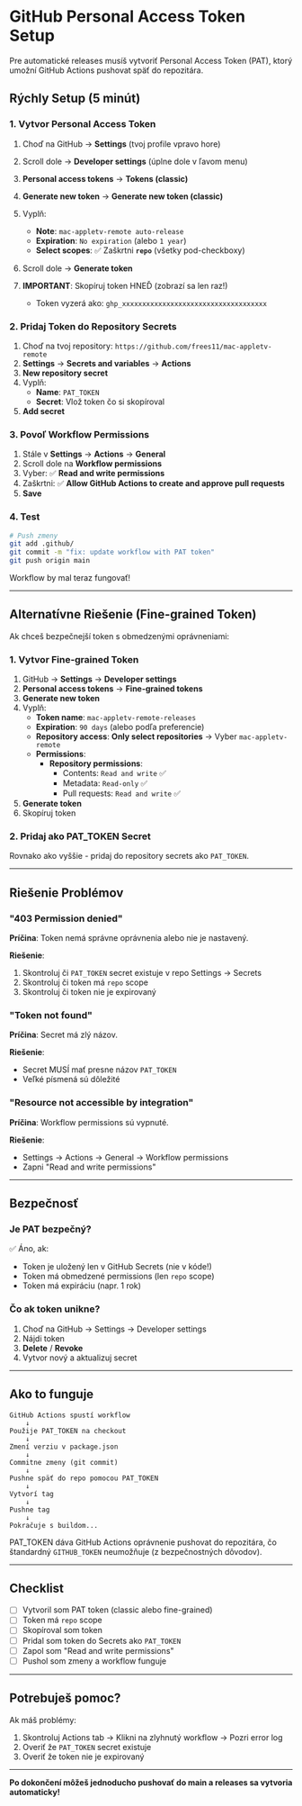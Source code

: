 # GitHub Personal Access Token Setup

Pre automatické releases musíš vytvoriť Personal Access Token (PAT), ktorý umožní GitHub Actions pushovat späť do repozitára.

## Rýchly Setup (5 minút)

### 1. Vytvor Personal Access Token

1. Choď na GitHub → **Settings** (tvoj profile vpravo hore)
2. Scroll dole → **Developer settings** (úplne dole v ľavom menu)
3. **Personal access tokens** → **Tokens (classic)**
4. **Generate new token** → **Generate new token (classic)**

5. Vyplň:
   - **Note**: `mac-appletv-remote auto-release`
   - **Expiration**: `No expiration` (alebo `1 year`)
   - **Select scopes**: ✅ Zaškrtni **`repo`** (všetky pod-checkboxy)

6. Scroll dole → **Generate token**
7. **IMPORTANT**: Skopíruj token HNEĎ (zobrazí sa len raz!)
   - Token vyzerá ako: `ghp_xxxxxxxxxxxxxxxxxxxxxxxxxxxxxxxxxxxx`

### 2. Pridaj Token do Repository Secrets

1. Choď na tvoj repository: `https://github.com/frees11/mac-appletv-remote`
2. **Settings** → **Secrets and variables** → **Actions**
3. **New repository secret**
4. Vyplň:
   - **Name**: `PAT_TOKEN`
   - **Secret**: Vlož token čo si skopíroval
5. **Add secret**

### 3. Povoľ Workflow Permissions

1. Stále v **Settings** → **Actions** → **General**
2. Scroll dole na **Workflow permissions**
3. Vyber: ✅ **Read and write permissions**
4. Zaškrtni: ✅ **Allow GitHub Actions to create and approve pull requests**
5. **Save**

### 4. Test

```bash
# Push zmeny
git add .github/
git commit -m "fix: update workflow with PAT token"
git push origin main
```

Workflow by mal teraz fungovať!

---

## Alternatívne Riešenie (Fine-grained Token)

Ak chceš bezpečnejší token s obmedzenými oprávneniami:

### 1. Vytvor Fine-grained Token

1. GitHub → **Settings** → **Developer settings**
2. **Personal access tokens** → **Fine-grained tokens**
3. **Generate new token**
4. Vyplň:
   - **Token name**: `mac-appletv-remote-releases`
   - **Expiration**: `90 days` (alebo podľa preferencie)
   - **Repository access**: **Only select repositories** → Vyber `mac-appletv-remote`
   - **Permissions**:
     - **Repository permissions**:
       - Contents: `Read and write` ✅
       - Metadata: `Read-only` ✅
       - Pull requests: `Read and write` ✅
5. **Generate token**
6. Skopíruj token

### 2. Pridaj ako PAT_TOKEN Secret

Rovnako ako vyššie - pridaj do repository secrets ako `PAT_TOKEN`.

---

## Riešenie Problémov

### "403 Permission denied"

**Príčina**: Token nemá správne oprávnenia alebo nie je nastavený.

**Riešenie**:
1. Skontroluj či `PAT_TOKEN` secret existuje v repo Settings → Secrets
2. Skontroluj či token má `repo` scope
3. Skontroluj či token nie je expirovaný

### "Token not found"

**Príčina**: Secret má zlý názov.

**Riešenie**:
- Secret MUSÍ mať presne názov `PAT_TOKEN`
- Veľké písmená sú dôležité

### "Resource not accessible by integration"

**Príčina**: Workflow permissions sú vypnuté.

**Riešenie**:
- Settings → Actions → General → Workflow permissions
- Zapni "Read and write permissions"

---

## Bezpečnosť

### Je PAT bezpečný?

✅ Áno, ak:
- Token je uložený len v GitHub Secrets (nie v kóde!)
- Token má obmedzené permissions (len `repo` scope)
- Token má expiráciu (napr. 1 rok)

### Čo ak token unikne?

1. Choď na GitHub → Settings → Developer settings
2. Nájdi token
3. **Delete** / **Revoke**
4. Vytvor nový a aktualizuj secret

---

## Ako to funguje

```
GitHub Actions spustí workflow
    ↓
Použije PAT_TOKEN na checkout
    ↓
Zmení verziu v package.json
    ↓
Commitne zmeny (git commit)
    ↓
Pushne späť do repo pomocou PAT_TOKEN
    ↓
Vytvorí tag
    ↓
Pushne tag
    ↓
Pokračuje s buildom...
```

PAT_TOKEN dáva GitHub Actions oprávnenie pushovat do repozitára, čo štandardný `GITHUB_TOKEN` neumožňuje (z bezpečnostných dôvodov).

---

## Checklist

- [ ] Vytvoril som PAT token (classic alebo fine-grained)
- [ ] Token má `repo` scope
- [ ] Skopíroval som token
- [ ] Pridal som token do Secrets ako `PAT_TOKEN`
- [ ] Zapol som "Read and write permissions"
- [ ] Pushol som zmeny a workflow funguje

---

## Potrebuješ pomoc?

Ak máš problémy:
1. Skontroluj Actions tab → Klikni na zlyhnutý workflow → Pozri error log
2. Overiť že `PAT_TOKEN` secret existuje
3. Overiť že token nie je expirovaný

---

**Po dokončení môžeš jednoducho pushovať do main a releases sa vytvoria automaticky!**
